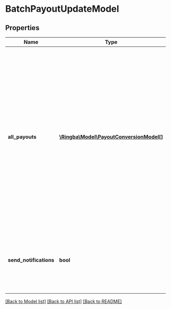 # BatchPayoutUpdateModel

## Properties
Name | Type | Description | Notes
------------ | ------------- | ------------- | -------------
**all_payouts** | [**\Ringba\Model\PayoutConversionModel[]**](PayoutConversionModel.md) | List of all payouts that should be present on the target object as a result of the bulk update operations.   Payouts that are missing from this list will be removed from the target object.   New payouts will be created, and payouts with matching ID will be updated. | [optional] 
**send_notifications** | **bool** | Specifies whether affected publishers should be notified about the change. Default is true. | [optional] 

[[Back to Model list]](../README.md#documentation-for-models) [[Back to API list]](../README.md#documentation-for-api-endpoints) [[Back to README]](../README.md)


